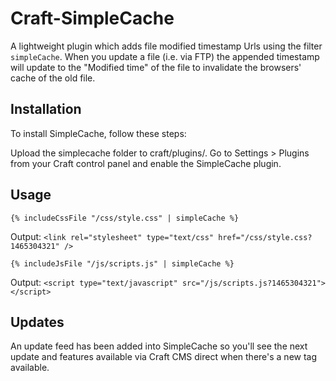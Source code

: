 # Craft-SimpleCache
A lightweight plugin which adds file modified timestamp Urls using the filter `simpleCache`. When you update a file (i.e. via FTP) the appended timestamp will update to the "Modified time" of the file to invalidate the browsers' cache of the old file.

## Installation

To install SimpleCache, follow these steps:

Upload the simplecache folder to craft/plugins/.
Go to Settings > Plugins from your Craft control panel and enable the SimpleCache plugin.

## Usage

```jinja
{% includeCssFile "/css/style.css" | simpleCache %}
```
Output: `<link rel="stylesheet" type="text/css" href="/css/style.css?1465304321" />`


```jinja
{% includeJsFile "/js/scripts.js" | simpleCache %}
```
Output: `<script type="text/javascript" src="/js/scripts.js?1465304321"></script>`

## Updates

An update feed has been added into SimpleCache so you'll see the next update and features available via Craft CMS direct when there's a new tag available.
